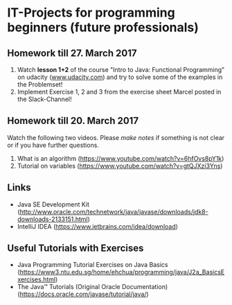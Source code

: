 # IT-Projects for programming beginners (future professionals)

## Homework till 27. March 2017
1. Watch **lesson 1+2** of the course "Intro to Java: Functional Programming" on udacity (www.udacity.com) and try to solve some of the examples in the Problemset!
2. Implement Exercise 1, 2 and 3 from the exercise sheet Marcel posted in the Slack-Channel!


## Homework till 20. March 2017
Watch the following two videos. Please *make notes* if something is not clear or if you have further questions.
1. What is an algorithm (https://www.youtube.com/watch?v=6hfOvs8pY1k)
2. Tutorial on variables (https://www.youtube.com/watch?v=gtQJXzi3Yns)

## Links
- Java SE Development Kit (http://www.oracle.com/technetwork/java/javase/downloads/jdk8-downloads-2133151.html)
- IntelliJ IDEA (https://www.jetbrains.com/idea/download)

## Useful Tutorials with Exercises
- Java Programming Tutorial Exercises on Java Basics (https://www3.ntu.edu.sg/home/ehchua/programming/java/J2a_BasicsExercises.html)
- The Java™ Tutorials (Original Oracle Documentation) (https://docs.oracle.com/javase/tutorial/java/)

